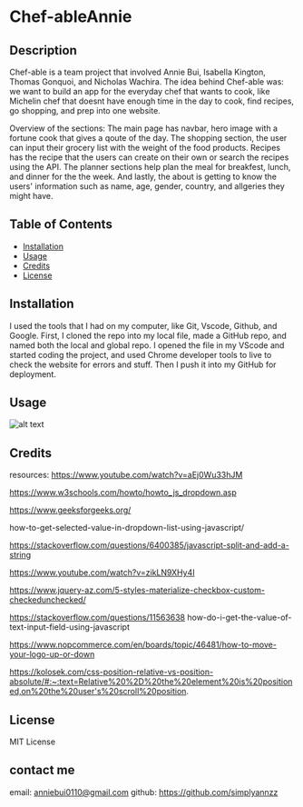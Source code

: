 # Chef-ableAnnie

## Description

Chef-able is a team project that involved Annie Bui, Isabella Kington, Thomas Gonquoi, and Nicholas Wachira. The idea behind Chef-able was: we want to build an app for the everyday chef that wants to cook, like Michelin chef that doesnt have enough time in the day to cook, find recipes, go shopping, and prep into one website.

Overview of the sections:
The main page has navbar, hero image with a fortune cook that gives a qoute of the day. The shopping section, the user can input their grocery list with the weight of the food products. Recipes has the recipe that the users can create on their own or search the recipes using the API. The planner sections help plan the meal for breakfest, lunch, and dinner for the the week. And lastly, the about is getting to know the users' information such as name, age, gender, country, and allgeries they might have.

## Table of Contents

- [Installation](#installation)
- [Usage](#usage)
- [Credits](#credits)
- [License](#license)

## Installation

I used the tools that I had on my computer, like Git, Vscode, Github, and Google. First, I cloned the repo into my local file, made a GitHub repo, and named both the local and global repo. I opened the file in my VScode and started coding the project, and used Chrome developer tools to live to check the website for errors and stuff. Then I push it into my GitHub for deployment.

## Usage

![alt text](./)

## Credits

resources:
https://www.youtube.com/watch?v=aEj0Wu33hJM

https://www.w3schools.com/howto/howto_js_dropdown.asp

https://www.geeksforgeeks.org/

how-to-get-selected-value-in-dropdown-list-using-javascript/

https://stackoverflow.com/questions/6400385/javascript-split-and-add-a-string

https://www.youtube.com/watch?v=zikLN9XHy4I

https://www.jquery-az.com/5-styles-materialize-checkbox-custom-checkedunchecked/

https://stackoverflow.com/questions/11563638 how-do-i-get-the-value-of-text-input-field-using-javascript

https://www.nopcommerce.com/en/boards/topic/46481/how-to-move-your-logo-up-or-down

https://kolosek.com/css-position-relative-vs-position-absolute/#:~:text=Relative%20%2D%20the%20element%20is%20positioned,on%20the%20user's%20scroll%20position.

## License

MIT License

## contact me

email: anniebui0110@gmail.com
github: https://github.com/simplyannzz
